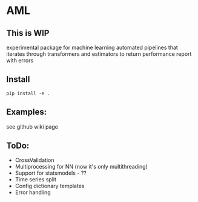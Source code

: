 # AML

## This is WIP

experimental package for machine learning automated pipelines that iterates through transformers and estimators to return performance report with errors

## Install

```
pip install -e .
```

## Examples:
see github wiki page

## ToDo:
- CrossValidation
- Multiprocessing for NN (now it's only multithreading)
- Support for statsmodels - ??
- Time series split
- Config dictionary templates
- Error handling